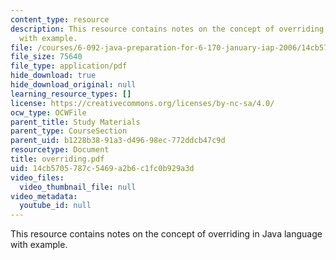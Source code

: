 ```yaml
---
content_type: resource
description: This resource contains notes on the concept of overriding in Java language
  with example.
file: /courses/6-092-java-preparation-for-6-170-january-iap-2006/14cb5705787c5469a2b6c1fc0b929a3d_overriding.pdf
file_size: 75640
file_type: application/pdf
hide_download: true
hide_download_original: null
learning_resource_types: []
license: https://creativecommons.org/licenses/by-nc-sa/4.0/
ocw_type: OCWFile
parent_title: Study Materials
parent_type: CourseSection
parent_uid: b1228b38-91a3-d496-98ec-772ddcb47c9d
resourcetype: Document
title: overriding.pdf
uid: 14cb5705-787c-5469-a2b6-c1fc0b929a3d
video_files:
  video_thumbnail_file: null
video_metadata:
  youtube_id: null
---
```

This resource contains notes on the concept of overriding in Java language with example.